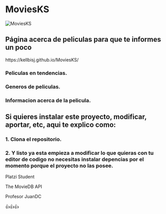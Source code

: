 # MoviesKS

![MoviesKS](./styles/2024-06-03%2008-09-02.gif)

<h2>Página acerca de peliculas para que te informes un poco</h2>

<p>https://kellbisj.github.io/MoviesKS/</p>

<h3>Peliculas en tendencias.</h3>
<h3>Generos de peliculas.</h3>
<h3>Informacion acerca de la pelicula.</h3>

<h2>Si quieres instalar este proyecto, modificar, aportar, etc, aqui te explico como:</h2>
<h3>1. Clona el repositorio.</h3>
<h3>2. Y listo ya esta empieza a modificar lo que quieras con tu editor de codigo no necesitas instalar depencias por el momento porque el proyecto no las posee.</h3>

<p>Platzi Student</p>
<p>The MovieDB API</p>
<p>Profesor JuanDC</p>

👍👍👍
